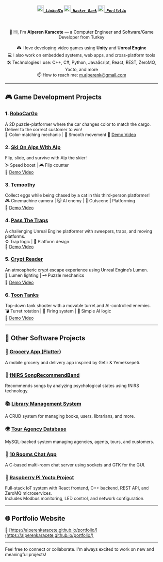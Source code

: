 <h5 align="center">
  <code><a href="https://linkedin.com/in/muhammedalperenkaracete" title="LinkedIn Profile"><img width="22" src="https://cdn.simpleicons.org/linkedin" /> LinkedIn</a></code>
  <code><a href="https://www.hackerrank.com/profile/alperenkaracete" title="Hacker Rank Profile"><img width="22" src="https://cdn.simpleicons.org//hackerrank" /> Hacker Rank</a></code>
  <code><a href="https://alperenkaracete.github.io/portfolio/" title="Portfolio"><img width="22" src="https://cdn.simpleicons.org/internetarchive" /> Portfolio</a></code>
</h5>

<br>

<p align="center">
  👋 Hi, I'm <strong>Alperen Karacete</strong> — a Computer Engineer and Software/Game Developer from Turkey  
  <br><br>
  🎮 I love developing video games using <strong>Unity</strong> and <strong>Unreal Engine</strong>
  <br>
  💻 I also work on embedded systems, web apps, and cross-platform tools  
  <br>
  🛠️ Technologies I use: C++, C#, Python, JavaScript, React, REST, ZeroMQ, Yocto, and more  
  <br>
  📫 How to reach me: <a href="mailto:m.alperenk@gmail.com">m.alperenk@gmail.com</a>
</p>

---

## 🎮 Game Development Projects

### 1. [RoboCarGo](https://github.com/alperenkaracete/RoboCarGo)
A 2D puzzle-platformer where the car changes color to match the cargo. Deliver to the correct customer to win!  
🧠 Color-matching mechanic | 🚗 Smooth movement 
🎥 [Demo Video](https://youtu.be/qBhOFV2i1EM)

### 2. [Ski On Alps With Alp](https://github.com/alperenkaracete/SkiOnAlpsWithAlp)
Flip, slide, and survive with Alp the skier!  
⛷️ Speed boost | 🎮 Flip counter  
🎥 [Demo Video](https://youtu.be/xDD4X4ph7BU)

### 3. [Temoothy](https://github.com/alperenkaracete/Temoothy)  
Collect eggs while being chased by a cat in this third-person platformer!  
🎮 Cinemachine camera | 🐱 AI enemy | 🧩 Cutscene | Platforming  
🎥 [Demo Video](https://youtu.be/ERTocbTElkI)

### 4. [Pass The Traps](https://github.com/alperenkaracete/PassTheTraps)  
A challenging Unreal Engine platformer with sweepers, traps, and moving platforms.  
⚙️ Trap logic | 🧠 Platform design  
🎥 [Demo Video](https://youtu.be/vn-8WVN9tgU)

### 5. [Crypt Reader](https://github.com/alperenkaracete/CryptReader)  
An atmospheric crypt escape experience using Unreal Engine’s Lumen.  
🔦 Lumen lighting | 🗝️ Puzzle mechanics  
🎥 [Demo Video](https://youtu.be/BUbo8KFFhXU)

### 6. [Toon Tanks](https://github.com/alperenkaracete/ToonTanks)  
Top-down tank shooter with a movable turret and AI-controlled enemies.  
💣 Turret rotation | 🎯 Firing system | 🤖 Simple AI logic  
🎥 [Demo Video](https://youtu.be/7-qy89zQzUs)

---

## 💼 Other Software Projects

### 🛒 [Grocery App (Flutter)](https://github.com/alperenkaracete/GroceryApp)
A mobile grocery and delivery app inspired by Getir & Yemeksepeti.

### 🎵 [fNIRS SongRecommendBand](https://github.com/alperenkaracete/REDSTONE)
Recommends songs by analyzing psychological states using fNIRS technology.

### 📚 [Library Management System](https://github.com/alperenkaracete/LibraryManagementSystem)
A CRUD system for managing books, users, librarians, and more.

### 🌍 [Tour Agency Database](https://github.com/alperenkaracete/GTU-CSE-Homeworks/tree/main/CSE-414%20Database/Database%20Tour%20Agency%20Project%20-SQL%20Files-Interface-Report)
MySQL-backed system managing agencies, agents, tours, and customers.

### 💬 [10 Rooms Chat App](https://github.com/alperenkaracete/CSE-472-Chat-Room-Project)
A C-based multi-room chat server using sockets and GTK for the GUI.

### 🍓 [Raspberry Pi Yocto Project](https://github.com/alperenkaracete/Raspberry-Yocto-Project)
Full-stack IoT system with React frontend, C++ backend, REST API, and ZeroMQ microservices.  
Includes Modbus monitoring, LED control, and network configuration.

---

## 🌐 Portfolio Website
🔗 [https://alperenkaracete.github.io/portfolio/](https://alperenkaracete.github.io/portfolio/)

---

Feel free to connect or collaborate. I'm always excited to work on new and meaningful projects!
